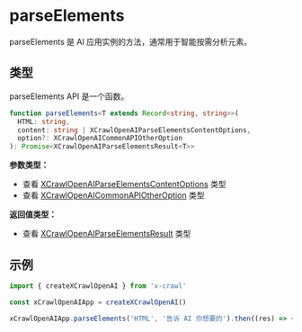 # parseElements

parseElements 是 AI 应用实例的方法，通常用于智能按需分析元素。

## 类型

parseElements API 是一个函数。

```ts
function parseElements<T extends Record<string, string>>(
  HTML: string,
  content: string | XCrawlOpenAIParseElementsContentOptions,
  option?: XCrawlOpenAICommonAPIOtherOption
): Promise<XCrawlOpenAIParseElementsResult<T>>
```

**参数类型：**

- 查看 [XCrawlOpenAIParseElementsContentOptions](/cn/type/parse-elements#crawlopenaiparseelementscontentoptions) 类型
- 查看 [XCrawlOpenAICommonAPIOtherOption](/cn/type/crawl-openai-other-config#crawlopenaicommonapiotheroption) 类型

**返回值类型：**

- 查看 [XCrawlOpenAIParseElementsResult](/cn/type/parse-elements#crawlopenaiparseelementsresult) 类型

## 示例

```js
import { createXCrawlOpenAI } from 'x-crawl'

const xCrawlOpenAIApp = createXCrawlOpenAI()

xCrawlOpenAIApp.parseElements('HTML', '告诉 AI 你想要的').then((res) => {})
```
